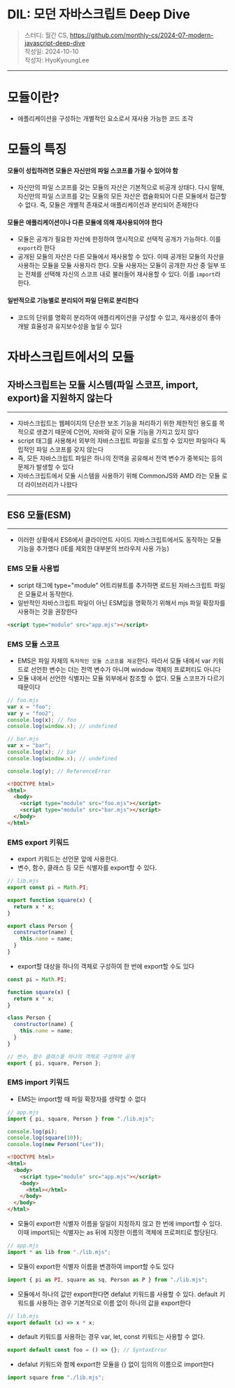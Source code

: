 # DIL: 모던 자바스크립트 Deep Dive

> 스터디: 월간 CS, https://github.com/monthly-cs/2024-07-modern-javascript-deep-dive  
> 작성일: 2024-10-10  
> 작성자: HyoKyoungLee

---

# 모듈이란?

- 애플리케이션을 구성하는 개별적인 요소로서 재사용 가능한 코드 조각

# 모듈의 특징

#### 모듈이 성립하려면 모듈은 자신만의 파일 스코프를 가질 수 있어야 함

- 자신만의 파일 스코프를 갖는 모듈의 자산은 기본적으로 비공개 상태다. 다시 말해, 자신만의 파일 스코프를 갖는 모듈의 모든 자산은 캡슐화되어 다른 모듈에서 접근할 수 없다. 즉, 모듈은 개별적 존재로서 애플리케이션과 분리되어 존재한다

#### 모듈은 애플리케이션이나 다른 모듈에 의해 재사용되어야 한다

- 모듈은 공개가 필요한 자산에 한정하여 명시적으로 선택적 공개가 가능하다. 이를 `export`라 한다
- 공개된 모듈의 자산은 다른 모듈에서 재사용할 수 있다. 이때 공개된 모듈의 자산을 사용하는 모듈을 모듈 사용자라 한다. 모듈 사용자는 모듈이 공개한 자산 중 일부 또는 전체를 선택해 자신의 스코프 내로 불러들어 재사용할 수 있다. 이를 `import`라 한다.

#### 일반적으로 기능별로 분리되어 파일 단위로 분리한다

- 코드의 단위를 명확히 분리하여 애플리케이션을 구성할 수 있고, 재사용성이 좋아 개발 효율성과 유지보수성을 높일 수 있다

# 자바스크립트에서의 모듈

## 자바스크립트는 모듈 시스템(파일 스코프, import, export)을 지원하지 않는다

---

- 자바스크립트는 웹페이지의 단순한 보조 기능을 처리하기 위한 제한적인 용도를 목적으로 생겼기 때문에 C언어, 자바와 같이 모듈 기능을 가지고 있지 않다
- script 태그를 사용해서 외부의 자바스크립트 파일을 로드할 수 있지만 파일마다 독립적인 파일 스코프를 갖지 않는다
- 즉, 모든 자바스크립트 파일은 하나의 전역을 공유해서 전역 변수가 중복되는 등의 문제가 발생할 수 있다
- 자바스크립트에서 모듈 시스템을 사용하기 위해 CommonJS와 AMD 라는 모듈 로더 라이브러리가 나왔다

---

## ES6 모듈(ESM)

---

- 이러한 상황에서 ES6에서 클라이언트 사이드 자바스크립트에서도 동작하는 모듈 기능을 추가했다 (IE를 제외한 대부분의 브라우저 사용 가능)

### EMS 모듈 사용법

- script 태그에 type="module" 어트리뷰트를 추가하면 로드된 자바스크립트 파일은 모듈로서 동작한다.
- 일반적인 자바스크립트 파일이 아닌 ESM임을 명확하기 위해서 mjs 파일 확장자를 사용하는 것을 권장한다

```html
<script type="module" src="app.mjs"></script>
```

### EMS 모듈 스코프

- EMS은 파일 자체의 `독자적인 모듈 스코프를 제공`한다. 따라서 모듈 내에서 var 키워드로 선언한 변수는 더는 전역 변수가 아니며 window 객체의 프로퍼티도 아니다
- 모듈 내에서 선언한 식별자는 모듈 외부에서 참조할 수 없다. 모듈 스코프가 다르기 때문이다

```js
// foo.mjs
var x = "foo";
var y = "foo2";
console.log(x); // foo
console.log(window.x); // undefined
```

```js
// bar.mjs
var x = "bar";
console.log(x); // bar
console.log(window.x); // undefined

console.log(y); // ReferenceError
```

```html
<!DOCTYPE html>
<html>
  <body>
    <script type="module" src="foo.mjs"></script>
    <script type="module" src="bar.mjs"></script>
  </body>
</html>
```

### EMS export 키워드

- export 키워드는 선언문 앞에 사용한다.
- 변수, 함수, 클래스 등 모든 식별자를 export할 수 있다.

```js
// lib.mjs
export const pi = Math.PI;

export function square(x) {
  return x * x;
}

export class Person {
  constructor(name) {
    this.name = name;
  }
}
```

- export할 대상을 하나의 객체로 구성하여 한 번에 export할 수도 있다

```js
const pi = Math.PI;

function square(x) {
  return x * x;
}

class Person {
  constructor(name) {
    this.name = name;
  }
}

// 변수, 함수 클래스를 하나의 객체로 구성하여 공개
export { pi, square, Person };
```

### EMS import 키워드

- EMS는 import할 때 파일 확장자를 생략할 수 없다

```js
// app.mjs
import { pi, square, Person } from "./lib.mjs";

console.log(pi);
console.log(square(10));
console.log(new Person("Lee"));
```

```html
<!DOCTYPE html>
<html>
  <body>
    <script type="module" src="app.mjs"></script>
    <body>
      <html></html>
    </body>
  </body>
</html>
```

- 모듈이 export한 식별자 이름을 일일이 지정하지 않고 한 번에 import할 수 있다. 이때 import되는 식별자는 as 뒤에 지정한 이름의 객체에 프로퍼티로 할당된다.

```js
// app.mjs
import * as lib from "./lib.mjs";
```

- 모듈이 export한 식별자 이름을 변경하여 import할 수도 있다

```js
import { pi as PI, square as sq, Person as P } from "./lib.mjs";
```

- 모듈에서 하나의 값만 export한다면 defalut 키워드를 사용할 수 있다. default 키워드를 사용하는 경우 기본적으로 이름 없이 하나의 값을 export한다

```js
// lib.mjs
export default (x) => x * x;
```

- default 키워드를 사용하는 경우 var, let, const 키워드는 사용할 수 없다.

```js
export default const foo = () => {}; // SyntaxError
```

- defalut 키워드와 함께 export한 모듈을 {} 없이 임의의 이름으로 import한다

```js
import square from "./lib.mjs";
```
